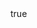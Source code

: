 ---
id: '64'
type: positions
slug: solano-county-children-and-families-commission-7
label: Member
role:
position:
post_id:
start_date:
end_date:
contact_type:
contact_label:
link_url:
link_note:
compensated:
created_at: '2017-03-05T01:59:54.009Z'
updated_at: '2021-06-02T03:23:18.549Z'
body:
  data:
    id: '13'
    type: bodies
person:
  data:
    id: '48'
    type: people

layout: position
---